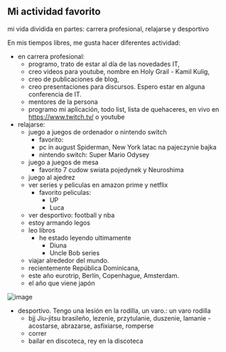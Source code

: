 ## Mi actividad favorito

mi vida dividida en partes:
carrera profesional, relajarse y desportivo


En mis tiempos libres, me gusta hacer diferentes actividad:
* en carrera profesional:
  * programo, trato de estar al día de las novedades IT,
  * creo videos para youtube, nombre en Holy Grail - Kamil Kulig,
  * creo de publicaciones de blog, 
  * creo presentaciones para discursos. Espero estar en alguna conferencia de IT.
  * mentores de la persona
  * programo mi aplicación, todo list, lista de quehaceres, en vivo en https://www.twitch.tv/ o youtube
* relajarse:
  * juego a juegos de ordenador o nintendo switch
    * favorito:
    * pc in august Spiderman, New York latac na pajeczynie bajka
    * nintendo switch: Super Mario Odysey
  * juego a juegos de mesa
    * favorito 7 cudow swiata pojedynek y Neuroshima 
  * juego al ajedrez
  * ver series y peliculas en amazon prime y netflix 
    * favorito peliculas: 
      * UP 
      * Luca 
  * ver desportivo: football y nba
  * estoy armando legos
  * leo libros
    * he estado leyendo ultimamente
      * Diuna 
      * Uncle Bob series
  * viajar alrededor del mundo. 
   * recientemente República Dominicana, 
   * este año eurotrip, Berlín, Copenhague, Amsterdam.
   * el año que viene japón
 
![image](https://user-images.githubusercontent.com/13277748/175184172-f0cc9ee2-38a7-49f0-a525-63f29fe6b937.png)

* desportivo. Tengo una lesión en la rodilla, un varo.: un varo rodilla
  * bjj Jiu-jitsu brasileño, lezenie, przytulanie, duszenie, lamanie - acostarse, abrazarse, asfixiarse, romperse
  * correr
  * bailar en discoteca, rey en la discoteca
   
